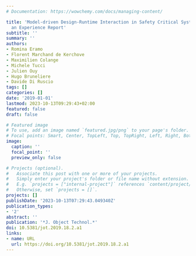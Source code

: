 ```yaml
---
# Documentation: https://wowchemy.com/docs/managing-content/

title: 'Model-driven Design-Runtime Interaction in Safety Critical System Development:
  an Experience Report'
subtitle: ''
summary: ''
authors:
- Romina Eramo
- Florent Marchand de Kerchove
- Maximilien Colange
- Michele Tucci
- Julien Ouy
- Hugo Bruneliere
- Davide Di Ruscio
tags: []
categories: []
date: '2019-01-01'
lastmod: 2023-10-13T09:29:43+02:00
featured: false
draft: false

# Featured image
# To use, add an image named `featured.jpg/png` to your page's folder.
# Focal points: Smart, Center, TopLeft, Top, TopRight, Left, Right, BottomLeft, Bottom, BottomRight.
image:
  caption: ''
  focal_point: ''
  preview_only: false

# Projects (optional).
#   Associate this post with one or more of your projects.
#   Simply enter your project's folder or file name without extension.
#   E.g. `projects = ["internal-project"]` references `content/project/deep-learning/index.md`.
#   Otherwise, set `projects = []`.
projects: []
publishDate: '2023-10-13T07:29:43.049340Z'
publication_types:
- '2'
abstract: ''
publication: '*J. Object Technol.*'
doi: 10.5381/jot.2019.18.2.a1
links:
- name: URL
  url: https://doi.org/10.5381/jot.2019.18.2.a1
---
```

